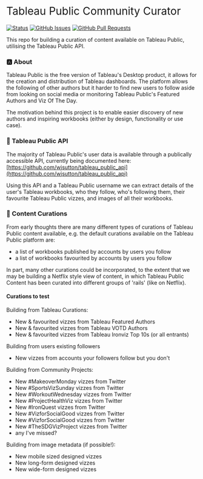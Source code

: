 <h1 style="font-weight:normal">
  Tableau Public Community Curator
</h1>
 
[![Status](https://img.shields.io/badge/status-active-success.svg)]() [![GitHub Issues](https://img.shields.io/github/issues/robcrock/community-curator.svg)](https://github.com/robcrock/community-curator/issues) [![GitHub Pull Requests](https://img.shields.io/github/issues-pr/robcrock/community-curator.svg)](https://github.com/robcrock/community-curator/pulls)

This repo for building a curation of content available on Tableau Public, utilising the Tableau Public API. 

### :a: About

Tableau Public is the free version of Tableau's Desktop product, it allows for the creation and distribution of Tableau dashboards. The platform allows the following of other authors but it harder to find new users to follow aside from looking on social media or monitoring Tableau Public's Featured Authors and Viz Of The Day.

The motivation behind this project is to enable easier discovery of new authors and inspiring workbooks (either by design, functionality or use case).

### :wrench: Tableau Public API

The majority of Tableau Public's user data is available through a publically accessible API, currently being documented here: [https://github.com/wjsutton/tableau_public_api](https://github.com/wjsutton/tableau_public_api) 

Using this API and a Tableau Public username we can extract details of the user's Tableau workbooks, who they follow, who's following them, their favourite Tableau Public vizzes, and images of all their workbooks.

### :book: Content Curations

From early thoughts there are many different types of curations of Tableau Public content available, e.g. the default curations available on the Tableau Public platform are:

- a list of workbooks published by accounts by users you follow
- a list of workbooks favourited by accounts by users you follow

In part, many other curations could be incorporated, to the extent that we may be building a Netflix style view of content, in which Tableau Public Content has been curated into different groups of 'rails' (like on Netflix).

#### Curations to test

Building from Tableau Curations:

- New & favourited vizzes from Tableau Featured Authors
- New & favourited vizzes from Tableau VOTD Authors
- New & favourited vizzes from Tableau Ironviz Top 10s (or all entrants)

Building from users existing followers

- New vizzes from accounts your followers follow but you don't

Building from Community Projects:

- New #MakeoverMonday vizzes from Twitter
- New #SportsVizSunday vizzes from Twitter
- New #WorkoutWednesday vizzes from Twitter
- New #ProjectHealthViz vizzes from Twitter
- New #IronQuest vizzes from Twitter
- New #VizforSocialGood vizzes from Twitter
- New #VizforSocialGood vizzes from Twitter
- New #TheSDGVizProject vizzes from Twitter
- any I've missed?

Building from image metadata (if possible!):

- New mobile sized designed vizzes
- New long-form designed vizzes
- New wide-form designed vizzes


